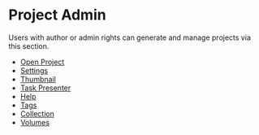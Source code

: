 # Project Admin

Users with author or admin rights can generate and manage projects via
this section.

* [Open Project](/admin/project/open.md)
* [Settings](/admin/project/settings.md)
* [Thumbnail](/admin/project/thumbnail.md)
* [Task Presenter](/admin/project/presenter.md)
* [Help](admin/project/help.md)
* [Tags](/admin/project/tags.md)
* [Collection](/admin/project/collection.md)
* [Volumes](/admin/project/volumes.md)
